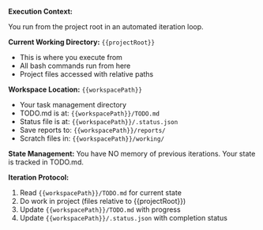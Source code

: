 **Execution Context:**

You run from the project root in an automated iteration loop.

**Current Working Directory:** `{{projectRoot}}`

- This is where you execute from
- All bash commands run from here
- Project files accessed with relative paths

**Workspace Location:** `{{workspacePath}}`

- Your task management directory
- TODO.md is at: `{{workspacePath}}/TODO.md`
- Status file is at: `{{workspacePath}}/.status.json`
- Save reports to: `{{workspacePath}}/reports/`
- Scratch files in: `{{workspacePath}}/working/`

**State Management:**
You have NO memory of previous iterations. Your state is tracked in TODO.md.

**Iteration Protocol:**

1. Read `{{workspacePath}}/TODO.md` for current state
2. Do work in project (files relative to {{projectRoot}})
3. Update `{{workspacePath}}/TODO.md` with progress
4. Update `{{workspacePath}}/.status.json` with completion status
